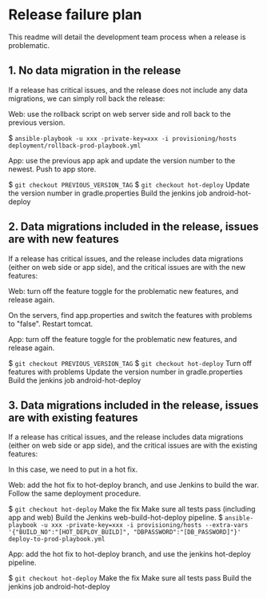 # Release failure plan

This readme will detail the development team process when a release is problematic.

## 1. No data migration in the release

If a release has critical issues, and the release does not include any data migrations, we can simply roll back the release:

Web: use the rollback script on web server side and roll back to the previous version.

$ `ansible-playbook -u xxx -private-key=xxx -i provisioning/hosts deployment/rollback-prod-playbook.yml`

App: use the previous app apk and update the version number to the newest. Push to app store.

$ `git checkout PREVIOUS_VERSION_TAG`
$ `git checkout hot-deploy`
Update the version number in gradle.properties
Build the jenkins job android-hot-deploy


## 2. Data migrations included in the release, issues are with new features

If a release has critical issues, and the release includes data migrations (either on web side or app side), and the critical issues are with the new features:

Web: turn off the feature toggle for the problematic new features, and release again.

On the servers, find app.properties and switch the features with problems to "false". Restart tomcat.

App: turn off the feature toggle for the problematic new features, and release again.

$ `git checkout PREVIOUS_VERSION_TAG`
$ `git checkout hot-deploy`
Turn off features with problems
Update the version number in gradle.properties
Build the jenkins job android-hot-deploy


## 3. Data migrations included in the release, issues are with existing features

If a release has critical issues, and the release includes data migrations (either on web side or app side), and the critical issues are with the existing features:

In this case, we need to put in a hot fix.

Web: add the hot fix to hot-deploy branch, and use Jenkins to build the war. Follow the same deployment procedure.

$ `git checkout hot-deploy`
Make the fix
Make sure all tests pass (including app and web)
Build the Jenkins web-build-hot-deploy pipeline.
$ `ansible-playbook -u xxx -private-key=xxx -i provisioning/hosts --extra-vars '{"BUILD_NO":"[HOT_DEPLOY_BUILD]", "DBPASSWORD":"[DB_PASSWORD]"}'  deploy-to-prod-playbook.yml`

App: add the hot fix to hot-deploy branch, and use the jenkins hot-deploy pipeline.

$ `git checkout hot-deploy`
Make the fix
Make sure all tests pass
Build the jenkins job android-hot-deploy

